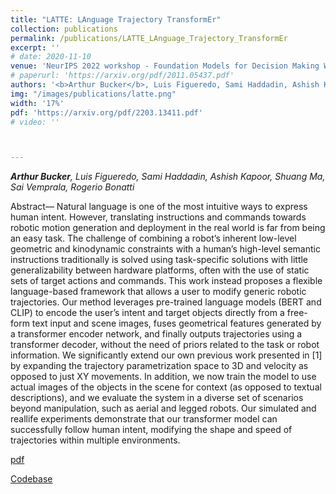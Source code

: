 ```yaml
---
title: "LATTE: LAnguage Trajectory TransformEr"
collection: publications
permalink: /publications/LATTE_LAnguage_Trajectory_TransformEr
excerpt: ''
# date: 2020-11-10
venue: 'NeurIPS 2022 workshop - Foundation Models for Decision Making Workshop'
# paperurl: 'https://arxiv.org/pdf/2011.05437.pdf'
authors: '<b>Arthur Bucker</b>, Luis Figueredo, Sami Haddadin, Ashish Kapoor, Shuang Ma, Sai Vemprala, Rogerio Bonatti'
img: "/images/publications/latte.png"
width: '17%'
pdf: 'https://arxiv.org/pdf/2203.13411.pdf'
# video: '' 



---
```


*<b>Arthur Bucker</b>, Luis Figueredo, Sami Haddadin, Ashish Kapoor, Shuang Ma, Sai Vemprala, Rogerio Bonatti*

Abstract— Natural language is one of the most intuitive ways to express human intent. However, translating instructions and commands towards robotic motion generation and deployment in the real world is far from being an easy task. The challenge of combining a robot’s inherent low-level geometric and kinodynamic constraints with a human’s high-level semantic instructions traditionally is solved using task-specific solutions with little generalizability between hardware platforms, often with the use of static sets of target actions and commands. This work instead proposes a flexible language-based framework that allows a user to modify generic robotic trajectories. Our method leverages pre-trained language models (BERT and CLIP) to encode the user’s intent and target objects directly from a free-form text input and scene images, fuses geometrical features generated by a transformer encoder network, and finally outputs trajectories using a transformer decoder, without the need of priors related to the task or robot information. We significantly extend our own previous work presented in [1] by expanding the trajectory parametrization space to 3D and velocity as opposed to just XY movements. In addition, we now train the model to use actual images of the objects in the scene for context (as opposed to textual descriptions), and we evaluate the system in a diverse set of scenarios beyond manipulation, such as aerial and legged robots. Our simulated and reallife experiments demonstrate that our transformer model can successfully follow human intent, modifying the shape and speed of trajectories within multiple environments. 

[pdf](https://arxiv.org/pdf/2208.02918.pdf)

[Codebase](https://github.com/arthurfenderbucker/LaTTe-Language-Trajectory-TransformEr.git)
